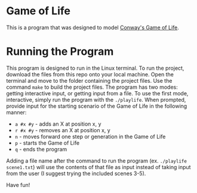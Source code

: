 # Game of Life
This is a program that was designed to model [Conway's Game of Life](https://en.wikipedia.org/wiki/Conway%27s_Game_of_Life).

# Running the Program
This program is designed to run in the Linux terminal. To run the project, download the files from this repo onto your local machine. Open the terminal and move to the folder containing the project files. Use the command `make` to build the project files. The program has two modes: getting interactive input, or getting input from a file. To use the first mode, interactive, simply run the program with the `./playlife`. When prompted, provide input for the starting scenario of the Game of Life in the following manner: 
* `a #x #y` - adds an X at position x, y
* `r #x #y` - removes an X at position x, y
* `n` - moves forward one step or generation in the Game of Life
* `p` - starts the Game of Life
* `q` - ends the program

Adding a file name after the command to run the program (ex. `./playlife scene1.txt`) will use the contents of that file as input instead of taking input from the user (I suggest trying the included scenes 3-5).

Have fun!
